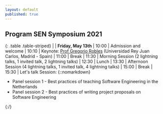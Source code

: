 ```yaml
---
layout: default
published: true
---
```


## Program SEN Symposium 2021


{: .table .table-striped}
|        | <b>Friday, May 13th</b>
|  10:00 | Admission and welcome
|  10:10 | Keynote: [Prof Gregorio Robles](https://gsyc.urjc.es/~grex/) (Universidad Rey Juan Carlos, Madrid - Spain)
|  11:00 | Break
|  11:30 | Morning Session (2 lightning talks, 1 invited talk, 2 lightning talks)
|  12:30 | Lunch
|  13:30 | Afternoon Session (4 lightning talks, 1 invited talk, 4 lightning talks)
|  15:00 | Break
|  15:30 | Let's talk Session: {::nomarkdown}<ul><li>Panel session 1 - Best practices of teaching Software Engineering in the Netherlands</li><li>Panel session 2 - Best practices of writing project proposals on Software Engineering</li></ul>{:/}





<!--
#### List of accepted lightning talks

* Petra Heck and Luís Cruz. Software Engineering for Machine Learning Applications
* Roberto Verdecchia. Architectural Technical Debt: Taming the Beast
* Enrique Larios Vargas and Luís Cruz. Software Engineering and Mental Health
* Eleni Constantinou. Software ecosystem evolution: Past research and the road ahead
* Emitzá Guzmán. Analyzing User Feedback for Software Evolution
* Héctor Cadavid. A Software Engineering perspective on Systems of Systems architecting
* Ilias Gerostathopoulos. Architecture-Based Self-Adaptation: Open Challenges and Promising Directions
* Yaping Luo, Tanja Vos, Pekka Aho and Kevin van der Vlist. ITEA3 IVVES project: Industrial-grade verification and validation of evolving systems (In Finance)
* Bert de Brock. Where should I publish?
-->
